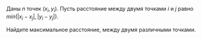 Даны $n$ точек $(x_i, y_i)$. Пусть расстояние между двумя точками $i$ и $j$ равно $min(|x_i - x_j|, |y_i - y_j|)$.

Найдите максимальное расстояние, между двумя различными точками.